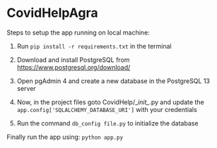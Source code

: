 # CovidHelpAgra

Steps to setup the app running on local machine:

1. Run `pip install -r requirements.txt` in the terminal

2. Download and install PostgreSQL from https://www.postgresql.org/download/

3. Open pgAdmin 4 and create a new database in the PostgreSQL 13 server

4. Now, in the project files goto CovidHelp/\__init\__.py and update the `app.config['SQLALCHEMY_DATABASE_URI']` with your credentials

5. Run the command `db_config file.py` to initialize the database

Finally run the app using:
`python app.py`
